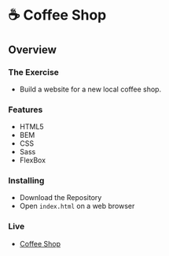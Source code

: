 # ☕ Coffee Shop

## Overview

### The Exercise
- Build a website for a new local coffee shop.

### Features

- HTML5
- BEM
- CSS
- Sass
- FlexBox

### Installing

- Download the Repository
- Open `index.html` on a web browser


### Live

- [Coffee Shop](https://meghermes.github.io/coffee-shop/)

